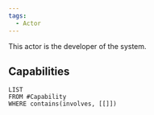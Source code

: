```yaml
---
tags:
  - Actor
---
```

This actor is the developer of the system. 
## Capabilities
```dataview
LIST
FROM #Capability 
WHERE contains(involves, [[]])
```